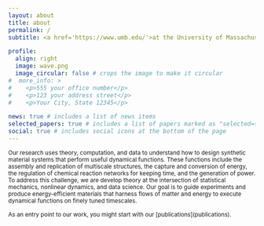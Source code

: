 ```yaml
---
layout: about
title: about
permalink: /
subtitle: <a href='https://www.umb.edu/'>at the University of Massachusetts Boston</a>

profile:
  align: right
  image: wave.png
  image_circular: false # crops the image to make it circular
#  more_info: >
#    <p>555 your office number</p>
#    <p>123 your address street</p>
#    <p>Your City, State 12345</p>

news: true # includes a list of news items
selected_papers: true # includes a list of papers marked as "selected={true}"
social: true # includes social icons at the bottom of the page
---
```


<small>Our research uses theory, computation, and data to understand how to design synthetic material systems that perform useful dynamical functions.
These functions include the assembly and replication of multiscale structures, the capture and conversion of energy, the regulation of chemical reaction networks for keeping time, and the generation of power.
To address this challenge, we are develop theory at the intersection of statistical mechanics, nonlinear dynamics, and data science.
Our goal is to guide experiments and produce energy-efficient materials that harness flows of matter and energy to execute dynamical functions on finely tuned timescales.
</small>

<small>
As an entry point to our work, you might start with our [publications](publications).
</small>

<!--Write your biography here. Tell the world about yourself. Link to your favorite [subreddit](http://reddit.com). You can put a picture in, too. The code is already in, just name your picture `prof_pic.jpg` and put it in the `img/` folder.

Put your address / P.O. box / other info right below your picture. You can also disable any of these elements by editing `profile` property of the YAML header of your `_pages/about.md`. Edit `_bibliography/papers.bib` and Jekyll will render your [publications page](/al-folio/publications/) automatically.

Link to your social media connections, too. This theme is set up to use [Font Awesome icons](https://fontawesome.com/) and [Academicons](https://jpswalsh.github.io/academicons/), like the ones below. Add your Facebook, Twitter, LinkedIn, Google Scholar, or just disable all of them.-->
